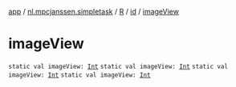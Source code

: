 [app](../../../index.md) / [nl.mpcjanssen.simpletask](../../index.md) / [R](../index.md) / [id](index.md) / [imageView](.)

# imageView

`static val imageView: `[`Int`](https://kotlinlang.org/api/latest/jvm/stdlib/kotlin/-int/index.html)
`static val imageView: `[`Int`](https://kotlinlang.org/api/latest/jvm/stdlib/kotlin/-int/index.html)
`static val imageView: `[`Int`](https://kotlinlang.org/api/latest/jvm/stdlib/kotlin/-int/index.html)
`static val imageView: `[`Int`](https://kotlinlang.org/api/latest/jvm/stdlib/kotlin/-int/index.html)
